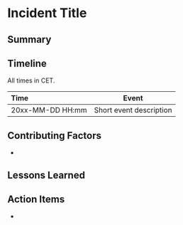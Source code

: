 # Incident Title

## Summary


## Timeline

All times in CET.

| Time | Event |
| :--- | --- |
| 20xx-MM-DD HH:mm | Short event description | 

## Contributing Factors

- 

## Lessons Learned


## Action Items

- 
